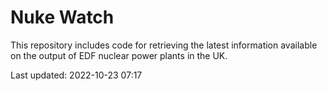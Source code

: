 # Nuke Watch

This repository includes code for retrieving the latest information available on the output of EDF nuclear power plants in the UK.

Last updated: 2022-10-23 07:17